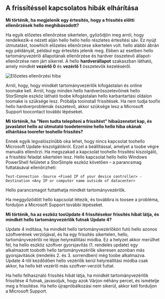 <!--author=alkohli last changed: 03/17/16-->

## <a name="troubleshooting-update-failures"></a>A frissítéssel kapcsolatos hibák elhárítása
**Mi történik, ha megjelenik egy értesítés, hogy a frissítés előtti ellenőrzések hello meghibásodott?**

Ha egyik előzetes ellenőrzése sikertelen, győződjön meg arról, hogy rendelkezik-e nézett alján hello hello hello részletes értesítési sáv. Ez nyújt útmutatást, toowhich előzetes ellenőrzése sikertelen volt. hello alábbi ábrán egy példányát, például egy értesítés jelenik meg. Ebben az esetben hello tartományvezérlő állapotának ellenőrzése és hardver összetevő állapot-ellenőrzése nem járt sikerrel. A hello **hardverállapot** szakaszban látható, amely mindkét **vezérlő 0** és **vezérlő 1** összetevők kezeléséről.

  ![Előzetes ellenőrzési hiba](./media/storsimple-install-troubleshooting/HCS_PreUpdateCheckFailed-include.png)

Arról, hogy, hogy mindkét tartományvezérlők kifogástalan és online toomake kell. Arról, hogy minden hello hardverösszetevőinek hello StorSimple eszköz látható toobe kifogástalan hello karbantartási oldalon toomake is szüksége lesz. Próbálja tooinstall frissítések. Ha nem tudja toofix hello hardverproblémák összetevő, akkor szüksége lesz a Microsoft Support toocontact további lépéseket.

**Mi történik, ha "Nem tudta telepíteni a frissítést" hibaüzenetet kap, és javaslatot hello az útmutató toodetermine hello hello hiba okának elhárítása toorefer toohello frissítés?**

Ennek egyik legvalószínűbb oka lehet, hogy nincs kapcsolat toohello Microsoft Update-kiszolgálókról. Ezzel a beállítással, amelyet a toobe végre manuális ellenőrzi. Ha megszakad a kapcsolat toohello frissítési kiszolgáló, a frissítési feladat sikertelen lesz. Hello kapcsolat hello hello Windows PowerShell felületet a StorSimple eszköz követően – a parancsmag futtatásával ellenőrizheti:

 `Test-Connection -Source <Fixed IP of your device controller> -Destination <Any IP or computer name outside of datacenter>`

Hello parancsmagot futtathatja mindkét tartományvezérlők.

Ha meggyőződött hello kapcsolat létezik, és továbbra is toosee a probléma, forduljon a Microsoft Support további lépéseket.

**Mi történik, ha az eszköz tooUpdate 4 frissítésekor frissítés hibát látja, és mindkét hello tartományvezérlők futnak Update 4?**

Update 4 indítása, ha mindkét hello tartományvezérlőkön futó hello azonos szoftverének verziójával, és ha egy frissítés sikertelen, hello, tartományvezérlői ne lépje helyreállítási módba. Ez a helyzet akkor merülhet fel, ha hello eszköz szoftver gyorsjavítás (1. rendelés update) egy alkalmazott tooboth hello tartományvezérlők sikeresen azonban más gyorsjavítások (rendelés 2. és 3. sorrendben) még toobe alkalmazva. Update 4-től kezdődően hello vezérlők kerül helyreállítási módba csak akkor, ha hello két vezérlő más szoftver-verziót futtat. 

Ha hello felhasználó frissítés hibát látja, ha mindkét tartományvezérlők frissítése 4 futnak, javasoljuk, hogy azok Várjon néhány percet, és ismételje meg a frissítése. Ha hello újrapróbálkozási nem sikerül, akkor kell forduljon a Microsoft Support.
